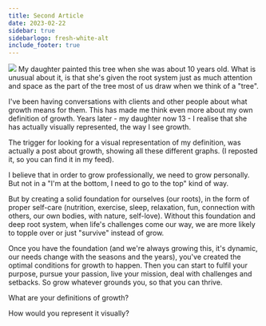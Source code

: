 ```yaml
---
title: Second Article
date: 2023-02-22
sidebar: true
sidebarlogo: fresh-white-alt
include_footer: true
---
```


<img src="/images/karen/posts/tree.jpg" class="is-pulled-left mr-5 is-3 column"> My daughter painted this tree when she was about 10 years old.
What is unusual about it, is that she's given the root system just as much attention and space as the part of the tree most of us draw when we think of a "tree".

I've been having conversations with clients and other people about what growth means for them. This has made me think even more about my own definition of growth. Years later - my daughter now 13 - I realise that she has actually visually represented, the way I see growth.

The trigger for looking for a visual representation of my definition, was actually a post about growth, showing all these different graphs. (I reposted it, so you can find it in my feed).

I believe that in order to grow professionally, we need to grow personally. But not in a "I'm at the bottom, I need to go to the top" kind of way.

But by creating a solid foundation for ourselves (our roots), in the form of proper self-care (nutrition, exercise, sleep, relaxation, fun, connection with others, our own bodies, with nature, self-love). Without this foundation and deep root system, when life's challenges come our way, we are more likely to topple over or just "survive" instead of grow.

Once you have the foundation (and we're always growing this, it's dynamic, our needs change with the seasons and the years), you've created the optimal conditions for growth to happen. Then you can start to fulfil your purpose, pursue your passion, live your mission, deal with challenges and setbacks. So grow whatever grounds you, so that you can thrive.

What are your definitions of growth?

How would you represent it visually?

